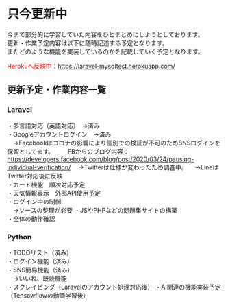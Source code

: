 # 只今更新中
今まで部分的に学習していた内容をひとまとめにしようとしております。<br/>
更新・作業予定内容は以下に随時記述する予定となります。<br/>
またどのような機能を実装しているのかを記載していく予定となります。<br/>

<font color="red">Herokuへ反映中：https://laravel-mysqltest.herokuapp.com/</font>

## 更新予定・作業内容一覧
### Laravel
・多言語対応（英語対応）　→済み<br/>
・Googleアカウントログイン　→済み<br/>
　→Facebookはコロナの影響により個別での検証が不可のためSNSログインを保留としてます。
　　FBからのブログ内容：https://developers.facebook.com/blog/post/2020/03/24/pausing-individual-verification/
　→Twitterは仕様が変わったため調査中。
　→LineはTwitter対応後に反映<br/>
・カート機能　順次対応予定<br/>
・天気情報表示　外部API使用予定<br/>
・ログイン中の制御<br/>
　→ソースの整理が必要
・JSやPHPなどの問題集サイトの構築<br/>
・全体の動作確認<br/>

### Python
・TODOリスト（済み）<br/>
・ログイン機能（済み）<br/>
・SNS簡易機能（済み）<br/>
　→いいね、既読機能<br/>
・スクレイピング（Laravelのアカウント処理対応後）
・AI関連の機能実装予定（Tensowflowの動画学習後）